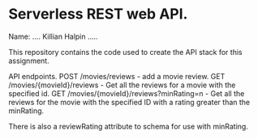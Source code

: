 # Serverless REST web API.

Name: .... Killian Halpin .....

This repository contains the code used to create the API stack for this assignment. 

API endpoints.
POST /movies/reviews - add a movie review.
GET /movies/{movieId}/reviews - Get all the reviews for a movie with the specified id.
GET /movies/{movieId}/reviews?minRating=n - Get all the reviews for the movie with the specified ID with a rating greater than the minRating.


There is also a reviewRating attribute to schema for use with minRating.

